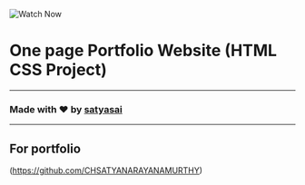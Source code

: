 ![Watch Now](./img/Design.jpg)
# One page Portfolio Website (HTML CSS Project)

---

### Made with ❤️ by [satyasai](https://www.instagram.com/shaifarfan08/)


---

## For portfolio

(https://github.com/CHSATYANARAYANAMURTHY)
  


